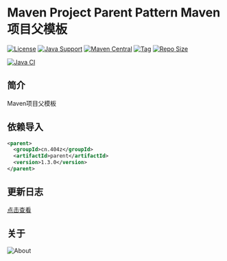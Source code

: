 # Maven Project Parent Pattern Maven项目父模板

[![License](https://img.shields.io/github/license/ALI1416/parent?label=License)](https://www.apache.org/licenses/LICENSE-2.0.txt)
[![Java Support](https://img.shields.io/badge/Java-8+-green)](https://openjdk.org/)
[![Maven Central](https://img.shields.io/maven-central/v/cn.404z/parent?label=Maven%20Central)](https://mvnrepository.com/artifact/cn.404z/parent)
[![Tag](https://img.shields.io/github/v/tag/ALI1416/parent?label=Tag)](https://github.com/ALI1416/parent/tags)
[![Repo Size](https://img.shields.io/github/repo-size/ALI1416/parent?label=Repo%20Size&color=success)](https://github.com/ALI1416/parent/archive/refs/heads/master.zip)

[![Java CI](https://github.com/ALI1416/parent/actions/workflows/ci.yml/badge.svg)](https://github.com/ALI1416/parent/actions/workflows/ci.yml)

## 简介

Maven项目父模板

## 依赖导入

```xml
<parent>
  <groupId>cn.404z</groupId>
  <artifactId>parent</artifactId>
  <version>1.3.0</version>
</parent>
```

## 更新日志

[点击查看](./CHANGELOG.md)

## 关于

<picture>
  <source media="(prefers-color-scheme: dark)" srcset="https://www.404z.cn/images/about.dark.svg">
  <img alt="About" src="https://www.404z.cn/images/about.light.svg">
</picture>
